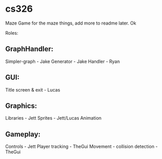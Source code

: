 cs326
=====

Maze Game for the maze things, add more to readme later.
Ok


Roles:
<h2>GraphHandler:</h2>
    Simpler-graph - Jake
    Generator - Jake
    Handler - Ryan

<h2>GUI:</h2>
    Title screen & exit - Lucas

<h2>Graphics:</h2>
    Libraries - Jett
    Sprites - Jett/Lucas
    Animation

<h2>Gameplay:</h2>
    Controls - Jett
    Player tracking - TheGui
    Movement - collision detection - TheGui
